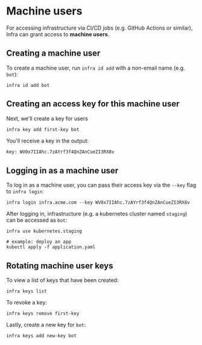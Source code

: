 # Machine users

For accessing infrastructure via CI/CD jobs (e.g. GitHub Actions or similar), Infra can grant access to **machine users**.

## Creating a machine user

To create a machine user, run `infra id add` with a non-email name (e.g. `bot`):

```
infra id add bot
```

## Creating an access key for this machine user

Next, we'll create a key for users 

```
infra key add first-key bot
```

You'll receive a key in the output:

```bash
key: WV0x7IIAhc.7zAYrf3f4QnZAnCueZI3RX8v
```

## Logging in as a machine user

To log in as a machine user, you can pass their access key via the `--key` flag to `infra login`:

```
infra login infra.acme.com --key WV0x7IIAhc.7zAYrf3f4QnZAnCueZI3RX8v
```

After logging in, infrastructure (e.g. a kubernetes cluster named `staging`) can be accessed as `bot`:

```
infra use kubernetes.staging

# example: deploy an app
kubectl apply -f application.yaml
```

## Rotating machine user keys

To view a list of keys that have been created:

```
infra keys list
```

To revoke a key:

```
infra keys remove first-key
```

Lastly, create a new key for `bot`:

```
infra keys add new-key bot
```
